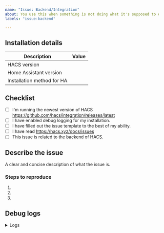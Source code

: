 ```yaml
---
name: "Issue: Backend/Integration"
about: You use this when something is not doing what it's supposed to do.
labels: "issue:backend"

---
```

<!-- Learn how to submit an issue here https://hacs.xyz/docs/issues -->
<!-- Before you open a new issue, search through the existing issues to see if others have had the same problem.-->

## Installation details
<!-- In the table below you are expected to add information under the "Value" part -->

Description                            | Value
------------------------------- | ------------------------------
HACS version                         |
Home Assistant version         |
Installation method for HA    |


## Checklist
<!-- You need to check ALL these boxes (tasks), if you do not do that, your issue is incomplete and may be closed -->

- [ ] I'm running the newest version of HACS https://github.com/hacs/integration/releases/latest
- [ ] I have enabled debug logging for my installation.
- [ ] I have filled out the issue template to the best of my ability.
- [ ] I have read https://hacs.xyz/docs/issues
- [ ] This issue is related to the backend of HACS.

## Describe the issue

A clear and concise description of what the issue is.


### Steps to reproduce
<!-- Without steps to reproduce, it will be hard to fix, it is very important that you fill out this part, issues without it will be closed -->

1.
1.
1.


## Debug logs
<!-- To enable debug logs check this https://hacs.xyz/docs/basic/logs -->

<details>
  <summary>Logs</summary>

```text

PASTE YOUR DEBUG LOGS HERE

```

</details>

<!-- IssueTemplateID: issue_backend -->